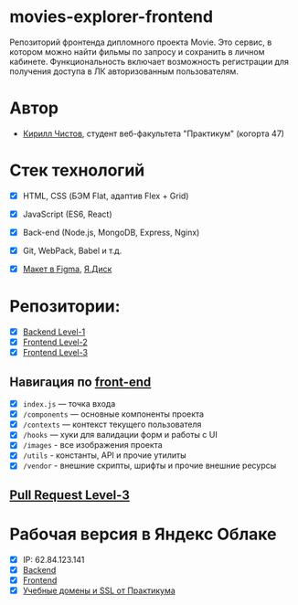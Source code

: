 # movies-explorer-frontend
Репозиторий фронтенда дипломного проекта Movie. Это сервис, в котором можно найти фильмы по запросу и сохранить в личном кабинете. Функциональность включает возможность регистрации для получения доступа в ЛК авторизованным пользователям.

# Автор
* [Кирилл Чистов](https://github.com/kirillchistov), студент веб-факультета "Практикум" (когорта 47)

# Стек технологий
* [x] HTML, CSS (БЭМ Flat, адаптив Flex + Grid)
* [x] JavaScript (ES6, React)
* [x] Back-end (Node.js, MongoDB, Express, Nginx)
* [x] Git, WebPack, Babel и т.д.

* [x] [Макет в Figma](https://www.figma.com/file/5EdPMImgPvR41ySthcC7EZ/Diploma-KirillChistov?node-id=932%3A3407&t=enUuU8mMuHcz6Zf9-1), [Я.Диск](https://disk.yandex.ru/d/vgAm4ePEm2e12g)
# Репозитории:
* [x] [Backend Level-1](https://github.com/kirillchistov/movies-explorer-api/tree/level-1)
* [x] [Frontend Level-2](https://github.com/kirillchistov/movies-explorer-frontend/tree/level-2)
* [x] [Frontend Level-3](https://github.com/kirillchistov/movies-explorer-frontend/tree/level-3)

## Навигация по [front-end](https://github.com/kirillchistov/movies-explorer-api/tree/level-1)
* [x] `index.js` — точка входа 
* [x] `/components` — основные компоненты проекта
* [x] `/contexts` — контекст текущего пользователя 
* [x] `/hooks` — хуки для валидации форм и работы с UI   
* [x] `/images` - все изображения проекта
* [x] `/utils` - константы, API и прочие утилиты
* [x] `/vendor` - внешние скрипты, шрифты и прочие внешние ресурсы

## [Pull Request Level-3]()


# Рабочая версия в Яндекс Облаке
* [x] IP: 62.84.123.141
* [x] [Backend](https://api.christoff.nomoredomains.club)
* [x] [Frontend](https://christoff.nomoredomains.icu)
* [x] [Учебные домены и SSL от Практикума](https://domain.nomoreparties.site/)
